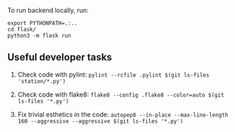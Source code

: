 To run backend locally, run:

```shell
export PYTHONPATH=.:..
cd flask/
python3 -m flask run
```


## Useful developer tasks

1. Check code with pylint: `pylint --rcfile .pylint $(git ls-files 'station/*.py')`

2. Check code with flake8: `flake8 --config .flake8 --color=auto $(git ls-files '*.py')`

3. Fix trivial esthetics in the code: `autopep8 --in-place --max-line-length 160 --aggressive --aggressive $(git ls-files '*.py')`
